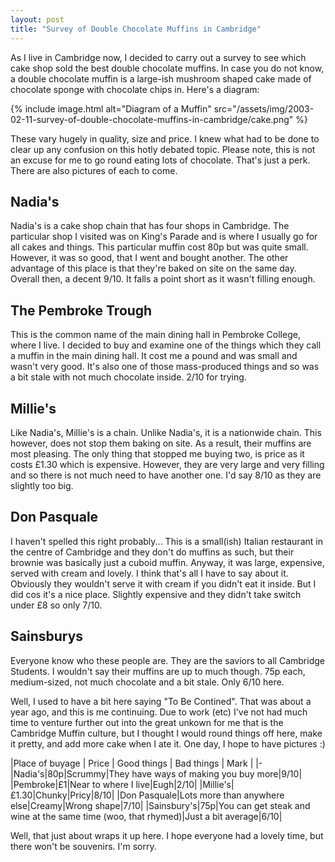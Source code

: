 ```yaml
---
layout: post
title: "Survey of Double Chocolate Muffins in Cambridge"
---
```

As I live in Cambridge now, I decided to carry out a survey to see which cake
shop sold the best double chocolate muffins. In case you do not know, a double
chocolate muffin is a large-ish mushroom shaped cake made of chocolate sponge
with chocolate chips in. Here's a diagram:

{% include image.html alt="Diagram of a Muffin" src="/assets/img/2003-02-11-survey-of-double-chocolate-muffins-in-cambridge/cake.png" %}

These vary hugely in quality, size and price. I knew what had to be done to
clear up any confusion on this hotly debated topic. Please note, this is not
an excuse for me to go round eating lots of chocolate. That's just a perk.
There are also pictures of each to come.

## Nadia's

Nadia's is a cake shop chain that has four shops in Cambridge. The particular
shop I visited was on King's Parade and is where I usually go for all cakes
and things. This particular muffin cost 80p but was quite small. However, it
was so good, that I went and bought another. The other advantage of this place
is that they're baked on site on the same day. Overall then, a decent 9/10. It
falls a point short as it wasn't filling enough.

## The Pembroke Trough

This is the common name of the main dining hall in Pembroke College, where I
live. I decided to buy and examine one of the things which they call a muffin
in the main dining hall. It cost me a pound and was small and wasn't very
good. It's also one of those mass-produced things and so was a bit stale with
not much chocolate inside. 2/10 for trying.

## Millie's

Like Nadia's, Millie's is a chain. Unlike Nadia's, it is a nationwide chain.
This however, does not stop them baking on site. As a result, their muffins
are most pleasing. The only thing that stopped me buying two, is price as it
costs £1.30 which is expensive. However, they are very large and very filling
and so there is not much need to have another one. I'd say 8/10 as they are
slightly too big.

## Don Pasquale

I haven't spelled this right probably... This is a small(ish) Italian
restaurant in the centre of Cambridge and they don't do muffins as such, but
their brownie was basically just a cuboid muffin. Anyway, it was large,
expensive, served with cream and lovely. I think that's all I have to say
about it. Obviously they wouldn't serve it with cream if you didn't eat it
inside. But I did cos it's a nice place. Slightly expensive and they didn't
take switch under £8 so only 7/10.

## Sainsburys

Everyone know who these people are. They are the saviors to all Cambridge
Students. I wouldn't say their muffins are up to much though. 75p each,
medium-sized, not much chocolate and a bit stale. Only 6/10 here.

Well, I used to have a bit here saying "To Be Contined". That was about a year
ago, and this is me continuing. Due to work (etc) I've not had much time to
venture further out into the great unkown for me that is the Cambridge Muffin
culture, but I thought I would round things off here, make it pretty, and add
more cake when I ate it. One day, I hope to have pictures :)

|Place of buyage | Price | Good things | Bad things | Mark |
|-
|Nadia's|80p|Scrummy|They have ways of making you buy more|9/10|
|Pembroke|£1|Near to where I live|Eugh|2/10|
|Millie's|£1.30|Chunky|Pricy|8/10|
|Don Pasquale|Lots more than anywhere else|Creamy|Wrong shape|7/10|
|Sainsbury's|75p|You can get steak and wine at the same time (woo, that rhymed)|Just a bit average|6/10|

Well, that just about wraps it up here. I hope everyone had a lovely time, but
there won't be souvenirs. I'm sorry.
